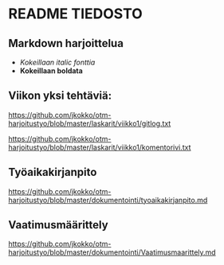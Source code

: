 # README TIEDOSTO
## Markdown harjoittelua
* *Kokeillaan italic fonttia*
* **Kokeillaan boldata**

## Viikon yksi tehtäviä:

https://github.com/jkokko/otm-harjoitustyo/blob/master/laskarit/viikko1/gitlog.txt

https://github.com/jkokko/otm-harjoitustyo/blob/master/laskarit/viikko1/komentorivi.txt

## Työaikakirjanpito
https://github.com/jkokko/otm-harjoitustyo/blob/master/dokumentointi/tyoaikakirjanpito.md

## Vaatimusmäärittely
https://github.com/jkokko/otm-harjoitustyo/blob/master/dokumentointi/Vaatimusmaarittely.md
